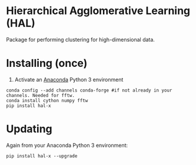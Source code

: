 # Hierarchical Agglomerative Learning (HAL)
Package for performing clustering for high-dimensional data. 

# Installing (once)
1. Activate an [Anaconda](https://conda.io/docs/user-guide/tasks/manage-environments.html) Python 3 environment
```
conda config --add channels conda-forge #if not already in your channels. Needed for fftw.
conda install cython numpy fftw
pip install hal-x

```
# Updating
Again from your Anaconda Python 3 environment:
```
pip install hal-x --upgrade
```

